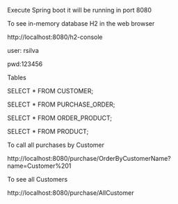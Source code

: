 <p>Execute Spring boot it will be running in port 8080</p>
<p>To see in-memory database H2 in the web browser</p>
<p>http://localhost:8080/h2-console</p>
    <p>user: rsilva</p>
    <p>pwd:123456</p>

<p>Tables</p>
<p>SELECT * FROM CUSTOMER;</p>
<p>SELECT * FROM PURCHASE_ORDER;</p>
<p>SELECT * FROM ORDER_PRODUCT;</p>
<p>SELECT * FROM PRODUCT;</p>

<p>To call all purchases by Customer</p>
<p>http://localhost:8080/purchase/OrderByCustomerName?name=Customer%201</p>

<p>To see all Customers</p>
<p>http://localhost:8080/purchase/AllCustomer</p>
